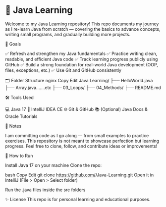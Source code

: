 # 📘 Java Learning
Welcome to my Java Learning repository!
This repo documents my journey as I re-learn Java from scratch — covering the basics to advance concepts, writing small programs, and gradually building more projects.

🧭 Goals

✅ Refresh and strengthen my Java fundamentals
✅ Practice writing clean, readable, and efficient Java code
✅ Track learning progress publicly using GitHub
✅ Build a strong foundation for real-world Java development (OOP, files, exceptions, etc.)
✅ Use Git and GitHub consistently

🗂️ Folder Structure
nginx
Copy
Edit
Java Learning/
├── HelloWorld.java
├── Array.java.......etc
├── 03_Loops/
├── 04_Methods/
├── README.md


🛠 Tools Used

💻 Java 17
🧠 IntelliJ IDEA CE
🌐 Git & GitHub
📚 (Optional) Java Docs & Oracle Tutorials

🧾 Notes

I am committing code as I go along — from small examples to practice exercises.
This repository is not meant to showcase perfection but learning progress.
Feel free to clone, follow, and contribute ideas or improvements!

📌 How to Run

Install Java 17 on your machine
Clone the repo:

bash
Copy
Edit
git clone https://github.com/<your-username>/Java-Learning.git
Open it in IntelliJ (File > Open > Select folder)

Run the .java files inside the src folders


✨ License
This repo is for personal learning and educational purposes.

